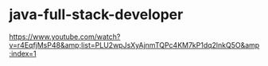 # java-full-stack-developer
https://www.youtube.com/watch?v=r4EqfjMsP48&amp;list=PLU2wpJsXyAjnmTQPc4KM7kP1dq2lnkQ5O&amp;index=1
